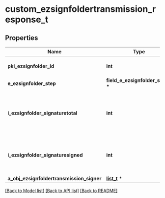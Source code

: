 # custom_ezsignfoldertransmission_response_t

## Properties
Name | Type | Description | Notes
------------ | ------------- | ------------- | -------------
**pki_ezsignfolder_id** | **int** | The unique ID of the Ezsignfolder | 
**e_ezsignfolder_step** | **field_e_ezsignfolder_step_t \*** |  | 
**i_ezsignfolder_signaturetotal** | **int** | The number of total signatures that were requested in the Ezsignfolder | 
**i_ezsignfolder_signaturesigned** | **int** | The number of signatures that were signed in the Ezsignfolder. | 
**a_obj_ezsignfoldertransmission_signer** | [**list_t**](custom_ezsignfoldertransmission_signer_response.md) \* |  | 

[[Back to Model list]](../README.md#documentation-for-models) [[Back to API list]](../README.md#documentation-for-api-endpoints) [[Back to README]](../README.md)


